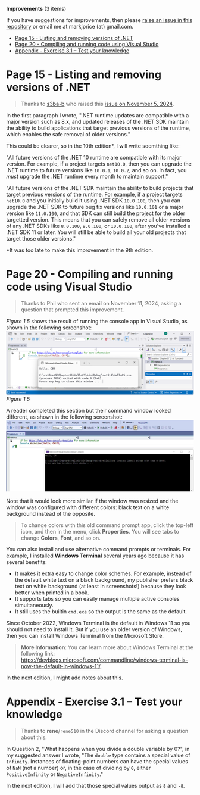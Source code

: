**Improvements** (3 items)

If you have suggestions for improvements, then please [raise an issue in this repository](https://github.com/markjprice/cs13net9/issues) or email me at markjprice (at) gmail.com.

- [Page 15 - Listing and removing versions of .NET](#page-15---listing-and-removing-versions-of-net)
- [Page 20 - Compiling and running code using Visual Studio](#page-20---compiling-and-running-code-using-visual-studio)
- [Appendix - Exercise 3.1 – Test your knowledge](#appendix---exercise-31--test-your-knowledge)


# Page 15 - Listing and removing versions of .NET

> Thanks to [s3ba-b](https://github.com/s3ba-b) who raised this [issue on November 5, 2024](https://github.com/markjprice/cs12dotnet8/issues/75).

In the first paragraph I wrote, ".NET runtime updates are compatible with a major version such as 8.x, and updated releases of the .NET SDK maintain the ability to build applications that target previous versions of the runtime, which enables the safe removal of older versions."

This could be clearer, so in the 10th edition*, I will write soemthing like: 

"All future versions of the .NET 10 runtime are compatible with its major version. For example, if a project targets `net10.0`, then you can upgrade the .NET runtime to future versions like `10.0.1`, `10.0.2`, and so on. In fact, you *must* upgrade the .NET runtime every month to maintain support."

"All future versions of the .NET SDK maintain the ability to build projects that target previous versions of the runtime. For example, if a project targets `net10.0` and you initially build it using .NET SDK `10.0.100`, then you can upgrade the .NET SDK to future bug fix versions like `10.0.101` or a major version like `11.0.100`, and that SDK can still build the project for the older targetted version. This means that you can safely remove all older versions of any .NET SDKs like `8.0.100`, `9.0.100`, or `10.0.100`, after you've installed a .NET SDK 11 or later. You will still be able to build all your old projects that target those older versions."

*It was too late to make this improvement in the 9th edition. 

# Page 20 - Compiling and running code using Visual Studio

> Thanks to Phil who sent an email on November 11, 2024, asking a question that prompted this improvement.

*Figure 1.5* shows the result of running the console app in Visual Studio, as shown in the following screenshot:
![Microsoft Visual Studio Debug Console in Windows Terminal](page-20-console-2.png)
*Figure 1.5*

A reader completed this section but their command window looked different, as shown in the following screenshot:
![Microsoft Visual Studio Debug Console by default](page-20-console-1.jpg)

Note that it would look more similar if the window was resized and the window was configured with different colors: black text on a white background instead of the opposite. 

> To change colors with this old command prompt app, click the top-left icon, and then in the menu, click **Properties**. You will see tabs to change **Colors**, **Font**, and so on.

You can also install and use alternative command prompts or terminals. For example, I installed **Windows Terminal** several years ago because it has several benefits:
- It makes it extra easy to change color schemes. For example, instead of the default white text on a black background, my publisher prefers black text on white background (at least in screenshots!) because they look better when printed in a book.
- It supports tabs so you can easily manage multiple active consoles simultaneously.
- It still uses the builtin `cmd.exe` so the output is the same as the default.

Since October 2022, Windows Terminal is the default in Windows 11 so you should not need to install it. But if you use an older version of Windows, then you can install Windows Terminal from the Microsoft Store. 

> **More Information**: You can learn more about Windows Terminal at the following link: https://devblogs.microsoft.com/commandline/windows-terminal-is-now-the-default-in-windows-11/.

In the next edition, I might add notes about this.

# Appendix - Exercise 3.1 – Test your knowledge

> Thanks to **rene**/`rene510` in the Discord channel for asking a question about this.

In Question 2, "What happens when you divide a double variable by 0?", in my suggested answer I wrote, "The `double` type contains a special value of `Infinity`. Instances of floating-point numbers can have the special values of `NaN` (not a number) or, in the case of dividing by `0`, either `PositiveInfinity` or `NegativeInfinity`."

In the next edition, I will add that those special values output as `8` and `-8`.
